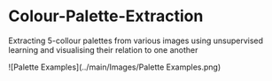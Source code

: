 # Colour-Palette-Extraction
Extracting 5-collour palettes from various images using unsupervised learning and visualising their relation to one another

![Palette Examples](../main/Images/Palette Examples.png)
